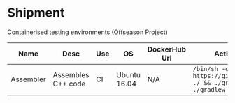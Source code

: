 # Shipment
Containerised testing environments (Offseason Project)

| Name | Desc | Use | OS | DockerHub Url | Activation Command | 
| ---- | ---- | --- | -- | ------------- | ------------------ |
| Assembler | Assembles C++ code | CI | Ubuntu 16.04 | N/A | `/bin/sh -c "git clone https://github.com/user/repo.git ./ && ./gradlew assemble; ./gradlew assemble` |
